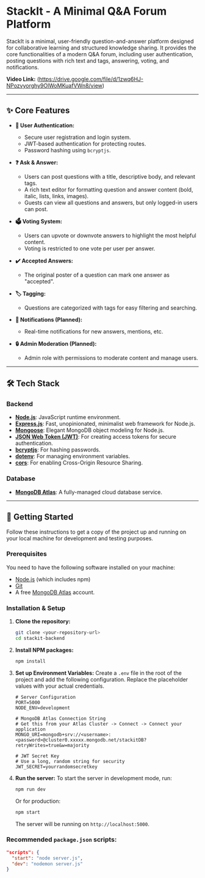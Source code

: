 # StackIt - A Minimal Q&A Forum Platform

StackIt is a minimal, user-friendly question-and-answer platform designed for collaborative learning and structured knowledge sharing. It provides the core functionalities of a modern Q&A forum, including user authentication, posting questions with rich text and tags, answering, voting, and notifications.

**Video Link:** (https://drive.google.com/file/d/1zwq6HJ-NPozvyorghy9OlWoMKuafVWn8/view)

---

## ✨ Core Features

*   **👤 User Authentication:**
    *   Secure user registration and login system.
    *   JWT-based authentication for protecting routes.
    *   Password hashing using `bcryptjs`.

*   **❓ Ask & Answer:**
    *   Users can post questions with a title, descriptive body, and relevant tags.
    *   A rich text editor for formatting question and answer content (bold, italic, lists, links, images).
    *   Guests can view all questions and answers, but only logged-in users can post.

*   **🗳️ Voting System:**
    *   Users can upvote or downvote answers to highlight the most helpful content.
    *   Voting is restricted to one vote per user per answer.

*   **✔️ Accepted Answers:**
    *   The original poster of a question can mark one answer as "accepted".

*   **🏷️ Tagging:**
    *   Questions are categorized with tags for easy filtering and searching.

*   **🔔 Notifications (Planned):**
    *   Real-time notifications for new answers, mentions, etc.

*   **🔒 Admin Moderation (Planned):**
    *   Admin role with permissions to moderate content and manage users.

---

## 🛠️ Tech Stack

### Backend
*   **[Node.js](https://nodejs.org/)**: JavaScript runtime environment.
*   **[Express.js](https://expressjs.com/)**: Fast, unopinionated, minimalist web framework for Node.js.
*   **[Mongoose](https://mongoosejs.com/)**: Elegant MongoDB object modeling for Node.js.
*   **[JSON Web Token (JWT)](https://jwt.io/)**: For creating access tokens for secure authentication.
*   **[bcryptjs](https://www.npmjs.com/package/bcryptjs)**: For hashing passwords.
*   **[dotenv](https://www.npmjs.com/package/dotenv)**: For managing environment variables.
*   **[cors](https://www.npmjs.com/package/cors)**: For enabling Cross-Origin Resource Sharing.

### Database
*   **[MongoDB Atlas](https://www.mongodb.com/cloud/atlas)**: A fully-managed cloud database service.

---

## 🚀 Getting Started

Follow these instructions to get a copy of the project up and running on your local machine for development and testing purposes.

### Prerequisites

You need to have the following software installed on your machine:
*   [Node.js](https://nodejs.org/) (which includes npm)
*   [Git](https://git-scm.com/)
*   A free [MongoDB Atlas](https://www.mongodb.com/cloud/atlas) account.

### Installation & Setup

1.  **Clone the repository:**
    ```bash
    git clone <your-repository-url>
    cd stackit-backend
    ```

2.  **Install NPM packages:**
    ```bash
    npm install
    ```

3.  **Set up Environment Variables:**
    Create a `.env` file in the root of the project and add the following configuration. Replace the placeholder values with your actual credentials.

    ```env
    # Server Configuration
    PORT=5000
    NODE_ENV=development

    # MongoDB Atlas Connection String
    # Get this from your Atlas Cluster -> Connect -> Connect your application
    MONGO_URI=mongodb+srv://<username>:<password>@cluster0.xxxxx.mongodb.net/stackitDB?retryWrites=true&w=majority

    # JWT Secret Key
    # Use a long, random string for security
    JWT_SECRET=yourrandomsecretkey
    ```

4.  **Run the server:**
    To start the server in development mode, run:
    ```bash
    npm run dev
    ```
    Or for production:
    ```bash
    npm start
    ```
    The server will be running on `http://localhost:5000`.

### Recommended `package.json` scripts:
```json
"scripts": {
  "start": "node server.js",
  "dev": "nodemon server.js"
}
